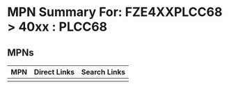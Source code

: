 



# MPN Summary For: FZE4XXPLCC68 > 40xx : PLCC68

## MPNs
  

|MPN|Direct Links|Search Links|
| :--- | :--- | :--- |
||||
